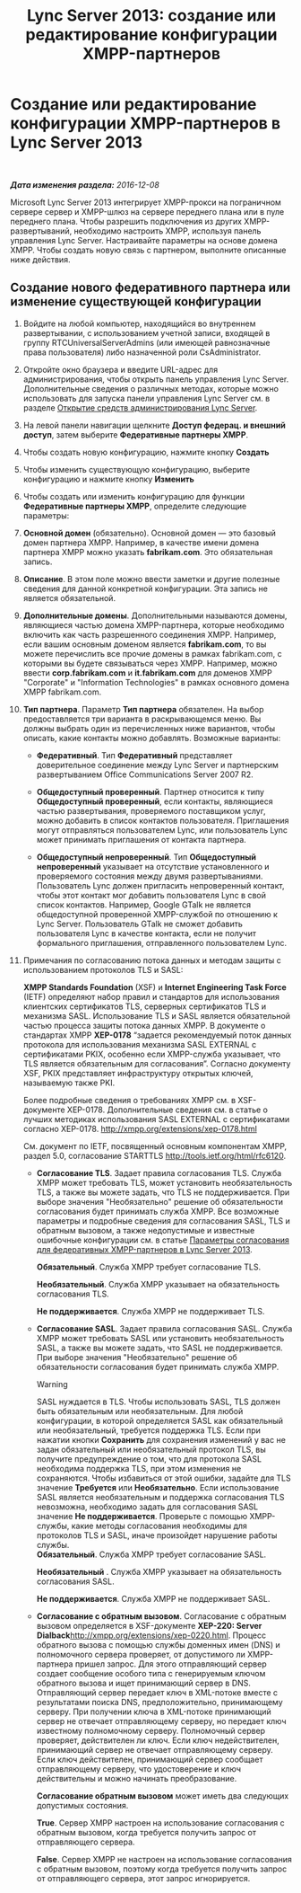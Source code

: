 ﻿---
title: 'Lync Server 2013: создание или редактирование конфигурации XMPP-партнеров'
TOCTitle: Создание или редактирование конфигурации XMPP-партнеров
ms:assetid: 362dbe5e-8ee9-4aba-8c26-5907312b4a60
ms:mtpsurl: https://technet.microsoft.com/ru-ru/library/JJ552447(v=OCS.15)
ms:contentKeyID: 49309418
ms.date: 12/10/2016
mtps_version: v=OCS.15
ms.translationtype: HT
---

# Создание или редактирование конфигурации XMPP-партнеров в Lync Server 2013

 

_**Дата изменения раздела:** 2016-12-08_

Microsoft Lync Server 2013 интегрирует XMPP-прокси на пограничном сервере сервер и XMPP-шлюз на сервере переднего плана или в пуле переднего плана. Чтобы разрешить подключения из других XMPP-развертываний, необходимо настроить XMPP, используя панель управления Lync Server. Настраивайте параметры на основе домена XMPP. Чтобы создать новую связь с партнером, выполните описанные ниже действия.

## Создание нового федеративного партнера или изменение существующей конфигурации

1.  Войдите на любой компьютер, находящийся во внутреннем развертывании, с использованием учетной записи, входящей в группу RTCUniversalServerAdmins (или имеющей равнозначные права пользователя) либо назначенной роли CsAdministrator.

2.  Откройте окно браузера и введите URL-адрес для администрирования, чтобы открыть панель управления Lync Server. Дополнительные сведения о различных методах, которые можно использовать для запуска панели управления Lync Server см. в разделе [Открытие средств администрирования Lync Server](lync-server-2013-open-lync-server-administrative-tools.md).

3.  На левой панели навигации щелкните **Доступ федерац. и внешний доступ**, затем выберите **Федеративные партнеры XMPP**.

4.  Чтобы создать новую конфигурацию, нажмите кнопку **Создать**

5.  Чтобы изменить существующую конфигурацию, выберите конфигурацию и нажмите кнопку **Изменить**

6.  Чтобы создать или изменить конфигурацию для функции **Федеративные партнеры XMPP**, определите следующие параметры:

7.  **Основной домен** (обязательно). Основной домен — это базовый домен партнера XMPP. Например, в качестве имени домена партнера XMPP можно указать **fabrikam.com**. Это обязательная запись.

8.  **Описание**. В этом поле можно ввести заметки и другие полезные сведения для данной конкретной конфигурации. Эта запись не является обязательной.

9.  **Дополнительные домены**. Дополнительными называются домены, являющиеся частью домена XMPP-партнера, которые необходимо включить как часть разрешенного соединения XMPP. Например, если вашим основным доменом является **fabrikam.com**, то вы можете перечислить все прочие домены в рамках fabrikam.com, с которыми вы будете связываться через XMPP. Например, можно ввести **corp.fabrikam.com** и **it.fabrikam.com** для доменов XMPP "Corporate" и "Information Technologies" в рамках основного домена XMPP fabrikam.com.

10. **Тип партнера**. Параметр **Тип партнера** обязателен. На выбор предоставляется три варианта в раскрывающемся меню. Вы должны выбрать один из перечисленных ниже вариантов, чтобы описать, какие контакты можно добавлять. Возможные варианты:
    
      - **Федеративный**. Тип **Федеративный** представляет доверительное соединение между Lync Server и партнерским развертыванием Office Communications Server 2007 R2.
    
      - **Общедоступный проверенный**. Партнер относится к типу **Общедоступный проверенный**, если контакты, являющиеся частью развертывания, проверяемого поставщиком услуг, можно добавить в список контактов пользователя. Приглашения могут отправляться пользователем Lync, или пользователь Lync может принимать приглашения от контакта партнера.
    
      - **Общедоступный непроверенный**. Тип **Общедоступный непроверенный** указывает на отсутствие установленного и проверяемого состояния между двумя развертываниями. Пользователь Lync должен пригласить непроверенный контакт, чтобы этот контакт мог добавить пользователя Lync в свой список контактов. Например, Google GTalk не является общедоступной проверенной XMPP-службой по отношению к Lync Server. Пользователь GTalk не сможет добавить пользователя Lync в качестве контакта, если не получит формального приглашения, отправленного пользователем Lync.

11. Примечания по согласованию потока данных и методам защиты с использованием протоколов TLS и SASL:
    
    **XMPP Standards Foundation** (XSF) и **Internet Engineering Task Force** (IETF) определяют набор правил и стандартов для использования клиентских сертификатов TLS, серверных сертификатов TLS и механизма SASL. Использование TLS и SASL является обязательной частью процесса защиты потока данных XMPP. В документе о стандартах XMPP **XEP-0178** “задается рекомендуемый поток данных протокола для использования механизма SASL EXTERNAL с сертификатами PKIX, особенно если XMPP-служба указывает, что TLS является обязательным для согласования”. Согласно документу XSF, PKIX представляет инфраструктуру открытых ключей, называемую также PKI.
    
    Более подробные сведения о требованиях XMPP см. в XSF-документе XEP-0178. Дополнительные сведения см. в статье о лучших методиках использования SASL EXTERNAL с сертификатами согласно XEP-0178. <http://xmpp.org/extensions/xep-0178.html>
    
    См. документ по IETF, посвященный основным компонентам XMPP, раздел 5.0, согласование STARTTLS <http://tools.ietf.org/html/rfc6120>.
    
      - **Согласование TLS**. Задает правила согласования TLS. Служба XMPP может требовать TLS, может установить необязательность TLS, а также вы можете задать, что TLS не поддерживается. При выборе значения "Необязательно" решение об обязательности согласования будет принимать служба XMPP. Все возможные параметры и подробные сведения для согласования SASL, TLS и обратным вызовом, а также недопустимые и известные ошибочные конфигурации см. в статье [Параметры согласования для федеративных XMPP-партнеров в Lync Server 2013](lync-server-2013-negotiation-settings-for-xmpp-federated-partners.md).
        
           **Обязательный**. Служба XMPP требует согласование TLS.
        
           **Необязательный**. Служба XMPP указывает на обязательность согласования TLS.
        
           **Не поддерживается**. Служба XMPP не поддерживает TLS.
    
      - **Согласование SASL**. Задает правила согласования SASL. Служба XMPP может требовать SASL или установить необязательность SASL, а также вы можете задать, что SASL не поддерживается. При выборе значения "Необязательно" решение об обязательности согласования будет принимать служба XMPP.
        
        > [!warning]  
        > SASL нуждается в TLS. Чтобы использовать SASL, TLS должен быть обязательным или необязательным. Для любой конфигурации, в которой определяется SASL как обязательный или необязательный, требуется поддержка TLS. Если при нажатии кнопки <strong>Сохранить</strong> для сохранения изменений у вас не задан обязательный или необязательный протокол TLS, вы получите предупреждение о том, что для протокола SASL необходима поддержка TLS, при этом изменения не сохраняются. Чтобы избавиться от этой ошибки, задайте для TLS значение <strong>Требуется</strong> или <strong>Необязательно</strong>. Если использование SASL является необязательным и поддержка согласования TLS невозможна, необходимо задать для согласования SASL значение <strong>Не поддерживается</strong>. Проверьте с помощью XMPP-службы, какие методы согласования необходимы для протоколов TLS и SASL, иначе произойдет нарушение работы службы.        
           **Обязательный**. Служба XMPP требует согласование SASL.
        
           **Необязательный** . Служба XMPP указывает на обязательность согласования SASL.
        
           **Не поддерживается**. Служба XMPP не поддерживает SASL.
    
      - **Согласование с обратным вызовом**. Согласование с обратным вызовом определяется в XSF-документе **XEP-220: Server Dialback**<http://xmpp.org/extensions/xep-0220.html>. Процесс обратного вызова с помощью службы доменных имен (DNS) и полномочного сервера проверяет, от допустимого ли XMPP-партнера пришел запрос. Для этого отправляющий сервер создает сообщение особого типа с генерируемым ключом обратного вызова и ищет принимающий сервер в DNS. Отправляющий сервер передает ключ в XML-потоке вместе с результатами поиска DNS, предположительно, принимающему серверу. При получении ключа в XML-потоке принимающий сервер не отвечает отправляющему серверу, но передает ключ известному полномочному серверу. Полномочный сервер проверяет, действителен ли ключ. Если ключ недействителен, принимающий сервер не отвечает отправляющему серверу. Если ключ действителен, принимающий сервер сообщает отправляющему серверу, что удостоверение и ключ действительны и можно начинать преобразование.
        
        **Согласование обратным вызовом** может иметь два следующих допустимых состояния.
        
           **True**. Сервер XMPP настроен на использование согласования с обратным вызовом, когда требуется получить запрос от отправляющего сервера.
        
           **False**. Сервер XMPP не настроен на использование согласования с обратным вызовом, поэтому когда требуется получить запрос от отправляющего сервера, этот запрос игнорируется.

